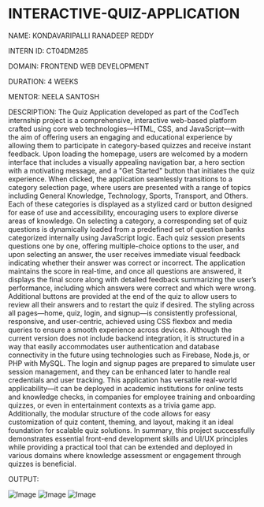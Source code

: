 # INTERACTIVE-QUIZ-APPLICATION

NAME: KONDAVARIPALLI RANADEEP REDDY

INTERN ID: CT04DM285

DOMAIN: FRONTEND WEB DEVELOPMENT

DURATION: 4 WEEKS

MENTOR: NEELA SANTOSH

DESCRIPTION: The Quiz Application developed as part of the CodTech internship project is a comprehensive, interactive web-based platform crafted using core web technologies—HTML, CSS, and JavaScript—with the aim of offering users an engaging and educational experience by allowing them to participate in category-based quizzes and receive instant feedback. Upon loading the homepage, users are welcomed by a modern interface that includes a visually appealing navigation bar, a hero section with a motivating message, and a "Get Started" button that initiates the quiz experience. When clicked, the application seamlessly transitions to a category selection page, where users are presented with a range of topics including General Knowledge, Technology, Sports, Transport, and Others. Each of these categories is displayed as a stylized card or button designed for ease of use and accessibility, encouraging users to explore diverse areas of knowledge. On selecting a category, a corresponding set of quiz questions is dynamically loaded from a predefined set of question banks categorized internally using JavaScript logic. Each quiz session presents questions one by one, offering multiple-choice options to the user, and upon selecting an answer, the user receives immediate visual feedback indicating whether their answer was correct or incorrect. The application maintains the score in real-time, and once all questions are answered, it displays the final score along with detailed feedback summarizing the user’s performance, including which answers were correct and which were wrong. Additional buttons are provided at the end of the quiz to allow users to review all their answers and to restart the quiz if desired. The styling across all pages—home, quiz, login, and signup—is consistently professional, responsive, and user-centric, achieved using CSS flexbox and media queries to ensure a smooth experience across devices. Although the current version does not include backend integration, it is structured in a way that easily accommodates user authentication and database connectivity in the future using technologies such as Firebase, Node.js, or PHP with MySQL. The login and signup pages are prepared to simulate user session management, and they can be enhanced later to handle real credentials and user tracking. This application has versatile real-world applicability—it can be deployed in academic institutions for online tests and knowledge checks, in companies for employee training and onboarding quizzes, or even in entertainment contexts as a trivia game app. Additionally, the modular structure of the code allows for easy customization of quiz content, theming, and layout, making it an ideal foundation for scalable quiz solutions. In summary, this project successfully demonstrates essential front-end development skills and UI/UX principles while providing a practical tool that can be extended and deployed in various domains where knowledge assessment or engagement through quizzes is beneficial.

OUTPUT:

![Image](https://github.com/user-attachments/assets/7cd593bc-3218-48c9-a2ac-e080379f7f17)
![Image](https://github.com/user-attachments/assets/5a1900b9-08ce-40ba-b0f3-bdf709cce9c7)
![Image](https://github.com/user-attachments/assets/da885129-8b62-49df-b528-ace1be278069)

